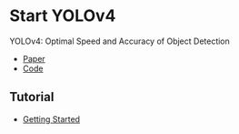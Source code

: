 # Start YOLOv4

YOLOv4: Optimal Speed and Accuracy of Object Detection

* [Paper](https://arxiv.org/abs/2004.10934)
* [Code](https://github.com/AlexeyAB/darknet)

## Tutorial

* [Getting Started](docs/getting_started.md)
